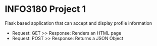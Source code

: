 # INFO3180 Project 1
Flask based application that can accept and display proﬁle information
- Request: GET >> Response: Renders an HTML page
- Request: POST >> Response: Returns a JSON Object